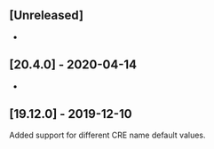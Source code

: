 ## [Unreleased]
-

## [20.4.0] - 2020-04-14
-


## [19.12.0] - 2019-12-10
Added support for different CRE name default values.
